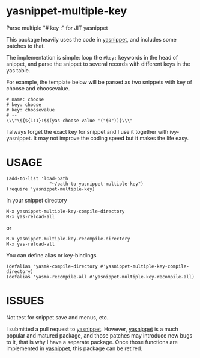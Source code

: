 # yasnippet-multiple-key

Parse multiple "# key :" for JIT yasnippet

This package heavily uses the code in [yasnippet](https://github.com/joaotavora/yasnippet), and includes some patches to that.

The implementation is simple: loop the `#key:` keywords in the head of snippet, and parse the snippet to several records with different keys in the yas table.

For example, the template below will be parsed as two snippets with key of choose and choosevalue.

```
# name: choose
# key: choose
# key: choosevalue
# --
\\\"\${${1:1}:$$(yas-choose-value '("$0"))}\\\"
```

I always forget the exact key for snippet and I use it together with ivy-yasnippet. It may not improve the coding speed but it makes the life easy.

# USAGE

```
(add-to-list 'load-path
                "~/path-to-yasnippet-multiple-key")
(require 'yasnippet-multiple-key)
```

In your snippet directory
```
M-x yasnippet-multiple-key-compile-directory
M-x yas-reload-all
```

or 
```
M-x yasnippet-multiple-key-recompile-directory
M-x yas-reload-all
```

You can define alias or key-bindings
```
(defalias 'yasmk-compile-directory #'yasnippet-multiple-key-compile-directory)
(defalias 'yasmk-recompile-all #'yasnippet-multiple-key-recompile-all)
```

# ISSUES

Not test for snippet save and menus, etc..

I submitted a pull request to [yasnippet](https://github.com/joaotavora/yasnippet). However, [yasnippet](https://github.com/joaotavora/yasnippet) is a much popular and matured package, and those patches may introduce new bugs to it, that is why I have a separate package. Once those functions are implemented in [yasnippet](https://github.com/joaotavora/yasnippet), this package can be retired.
